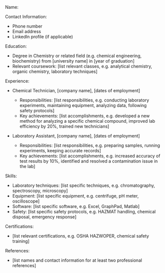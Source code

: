 Name:

Contact Information:

-   Phone number
-   Email address
-   LinkedIn profile (if applicable)

Education:

-   Degree in Chemistry or related field (e.g. chemical engineering, biochemistry) from [university name] in [year of graduation]
-   Relevant coursework: [list relevant classes, e.g. analytical chemistry, organic chemistry, laboratory techniques]

Experience:

-   Chemical Technician, [company name], [dates of employment]
    
    -   Responsibilities: [list responsibilities, e.g. conducting laboratory experiments, maintaining equipment, analyzing data, following safety protocols]
    -   Key achievements: [list accomplishments, e.g. developed a new method for analyzing a specific chemical compound, improved lab efficiency by 20%, trained new technicians]
-   Laboratory Assistant, [company name], [dates of employment]
    
    -   Responsibilities: [list responsibilities, e.g. preparing samples, running experiments, keeping accurate records]
    -   Key achievements: [list accomplishments, e.g. increased accuracy of test results by 10%, identified and resolved a contamination issue in the lab]

Skills:

-   Laboratory techniques: [list specific techniques, e.g. chromatography, spectroscopy, microscopy]
-   Equipment: [list specific equipment, e.g. centrifuge, pH meter, oscilloscope]
-   Software: [list specific software, e.g. Excel, GraphPad, Matlab]
-   Safety: [list specific safety protocols, e.g. HAZMAT handling, chemical disposal, emergency response]

Certifications:

-   [list relevant certifications, e.g. OSHA HAZWOPER, chemical safety training]

References:

-   [list names and contact information for at least two professional references]